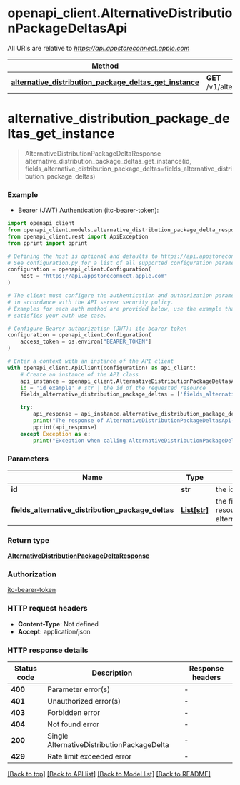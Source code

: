 # openapi_client.AlternativeDistributionPackageDeltasApi

All URIs are relative to *https://api.appstoreconnect.apple.com*

Method | HTTP request | Description
------------- | ------------- | -------------
[**alternative_distribution_package_deltas_get_instance**](AlternativeDistributionPackageDeltasApi.md#alternative_distribution_package_deltas_get_instance) | **GET** /v1/alternativeDistributionPackageDeltas/{id} | 


# **alternative_distribution_package_deltas_get_instance**
> AlternativeDistributionPackageDeltaResponse alternative_distribution_package_deltas_get_instance(id, fields_alternative_distribution_package_deltas=fields_alternative_distribution_package_deltas)

### Example

* Bearer (JWT) Authentication (itc-bearer-token):

```python
import openapi_client
from openapi_client.models.alternative_distribution_package_delta_response import AlternativeDistributionPackageDeltaResponse
from openapi_client.rest import ApiException
from pprint import pprint

# Defining the host is optional and defaults to https://api.appstoreconnect.apple.com
# See configuration.py for a list of all supported configuration parameters.
configuration = openapi_client.Configuration(
    host = "https://api.appstoreconnect.apple.com"
)

# The client must configure the authentication and authorization parameters
# in accordance with the API server security policy.
# Examples for each auth method are provided below, use the example that
# satisfies your auth use case.

# Configure Bearer authorization (JWT): itc-bearer-token
configuration = openapi_client.Configuration(
    access_token = os.environ["BEARER_TOKEN"]
)

# Enter a context with an instance of the API client
with openapi_client.ApiClient(configuration) as api_client:
    # Create an instance of the API class
    api_instance = openapi_client.AlternativeDistributionPackageDeltasApi(api_client)
    id = 'id_example' # str | the id of the requested resource
    fields_alternative_distribution_package_deltas = ['fields_alternative_distribution_package_deltas_example'] # List[str] | the fields to include for returned resources of type alternativeDistributionPackageDeltas (optional)

    try:
        api_response = api_instance.alternative_distribution_package_deltas_get_instance(id, fields_alternative_distribution_package_deltas=fields_alternative_distribution_package_deltas)
        print("The response of AlternativeDistributionPackageDeltasApi->alternative_distribution_package_deltas_get_instance:\n")
        pprint(api_response)
    except Exception as e:
        print("Exception when calling AlternativeDistributionPackageDeltasApi->alternative_distribution_package_deltas_get_instance: %s\n" % e)
```



### Parameters


Name | Type | Description  | Notes
------------- | ------------- | ------------- | -------------
 **id** | **str**| the id of the requested resource | 
 **fields_alternative_distribution_package_deltas** | [**List[str]**](str.md)| the fields to include for returned resources of type alternativeDistributionPackageDeltas | [optional] 

### Return type

[**AlternativeDistributionPackageDeltaResponse**](AlternativeDistributionPackageDeltaResponse.md)

### Authorization

[itc-bearer-token](../README.md#itc-bearer-token)

### HTTP request headers

 - **Content-Type**: Not defined
 - **Accept**: application/json

### HTTP response details

| Status code | Description | Response headers |
|-------------|-------------|------------------|
**400** | Parameter error(s) |  -  |
**401** | Unauthorized error(s) |  -  |
**403** | Forbidden error |  -  |
**404** | Not found error |  -  |
**200** | Single AlternativeDistributionPackageDelta |  -  |
**429** | Rate limit exceeded error |  -  |

[[Back to top]](#) [[Back to API list]](../README.md#documentation-for-api-endpoints) [[Back to Model list]](../README.md#documentation-for-models) [[Back to README]](../README.md)

